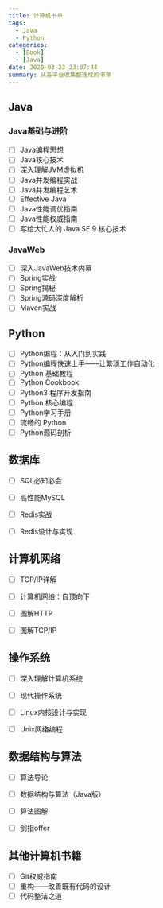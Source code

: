 ```yaml
---
title: 计算机书单
tags:
  - Java
  - Python
categories:
  - [Book]
  - [Java]
date: 2020-03-23 23:07:44
summary: 从各平台收集整理成的书单
---
```


## Java

### Java基础与进阶

- [ ] Java编程思想
- [ ] Java核心技术
- [ ] 深入理解JVM虚拟机
- [ ] Java并发编程实战
- [ ] Java并发编程艺术
- [ ] Effective Java
- [ ] Java性能调优指南
- [ ] Java性能权威指南
- [ ] 写给大忙人的 Java SE 9 核心技术

### JavaWeb

- [ ] 深入JavaWeb技术内幕
- [ ] Spring实战
- [ ] Spring揭秘
- [ ] Spring源码深度解析
- [ ] Maven实战

## Python

- [ ] Python编程：从入门到实践
- [ ] Python编程快速上手——让繁琐工作自动化
- [ ] Python 基础教程
- [ ] Python Cookbook
- [ ] Python3 程序开发指南
- [ ] Python 核心编程
- [ ] Python学习手册
- [ ] 流畅的 Python
- [ ] Python源码剖析

## 数据库

- [ ] SQL必知必会
- [ ] 高性能MySQL
- [ ] Redis实战
- [ ] Redis设计与实现



## 计算机网络

- [ ] TCP/IP详解
- [ ] 计算机网络：自顶向下
- [ ] 图解HTTP
- [ ] 图解TCP/IP



## 操作系统

- [ ] 深入理解计算机系统
- [ ] 现代操作系统
- [ ] Linux内核设计与实现
- [ ] Unix网络编程



## 数据结构与算法

- [ ] 算法导论
- [ ] 数据结构与算法（Java版）
- [ ] 算法图解
- [ ] 剑指offer



## 其他计算机书籍

- [ ] Git权威指南
- [ ] 重构——改善既有代码的设计
- [ ] 代码整洁之道